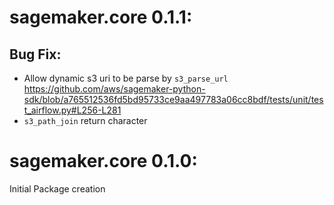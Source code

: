 # sagemaker.core 0.1.1:
## Bug Fix:
- Allow dynamic s3 uri to be parse by `s3_parse_url` https://github.com/aws/sagemaker-python-sdk/blob/a765512536fd5bd95733ce9aa497783a06cc8bdf/tests/unit/test_airflow.py#L256-L281
- `s3_path_join` return character

# sagemaker.core 0.1.0:

Initial Package creation
